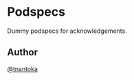 Podspecs
========

Dummy podspecs for acknowledgements.

## Author

[@tnantoka](https://twitter.com/tnantoka)

